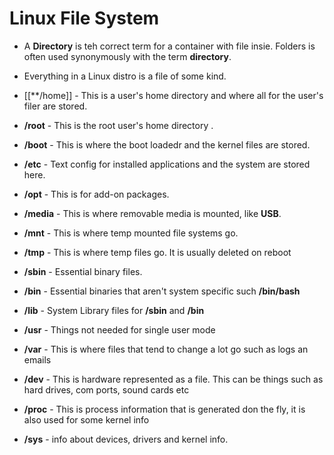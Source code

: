 # Linux File System

- A **Directory** is teh correct term for a container with file insie. Folders is often used synonymously with the term **directory**.
- Everything in a Linux distro is a file of some kind.

- [[**/home]] - This is a user's home directory and where all for the user's filer are stored.
- **/root** - This is the root user's home directory .
- **/boot** - This is where the boot loadedr and the kernel files are stored.
- **/etc** - Text config for installed applications and the system are stored here.
- **/opt** - This is for add-on packages.
- **/media** - This is where removable media is mounted, like **USB**.
- **/mnt** - This is where temp mounted file systems go.
- **/tmp** - This is where temp files go. It is usually deleted on reboot
- **/sbin** - Essential binary files.
- **/bin** - Essential binaries that aren't system specific such **/bin/bash**
- **/lib** - System Library files for **/sbin** and **/bin**
- **/usr** - Things not needed for single user mode
- **/var** - This is where files that tend to change a lot go such as logs an emails
- **/dev** - This is hardware represented as a file. This can be things such as hard drives, com ports, sound cards etc
- **/proc** - This is process information that is generated don the fly, it is also used for some kernel info
- **/sys** - info about devices, drivers and kernel info.